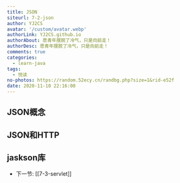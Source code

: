 ```yaml
---
title: JSON
siteurl: 7-2-json
author: YJ2CS
avatar: '/custom/avatar.webp'
authorLink: YJ2CS.github.io
authorAbout: 愿青年摆脱了冷气，只是向前走！
authorDesc: 愿青年摆脱了冷气，只是向前走！
comments: true
categories:
  - learn-java
tags:
  - 悦读
no-photos: https://random.52ecy.cn/randbg.php?size=1&rid-e52f
date: 2020-11-10 22:16:00
---
```



## JSON概念

## JSON和HTTP

## jaskson库

- 下一节: [[7-3-servlet]]


